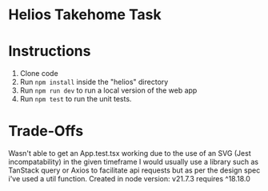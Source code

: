 # Helios Takehome Task

# Instructions 
1. Clone code
2. Run `npm install` inside the "helios" directory
3. Run `npm run dev` to run a local version of the web app
4. Run `npm test` to run the unit tests.

# Trade-Offs 
Wasn't able to get an App.test.tsx working due to the use of an SVG (Jest incompatability) in the given timeframe
I would usually use a library such as TanStack query or Axios to facilitate api requests but as per the design spec i've used a util function.
Created in node version: v21.7.3 requires ^18.18.0